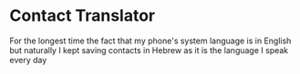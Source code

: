 # Contact Translator
For the longest time the fact that my phone's system language is in English but naturally I kept saving contacts in Hebrew as it is the language I speak every day

